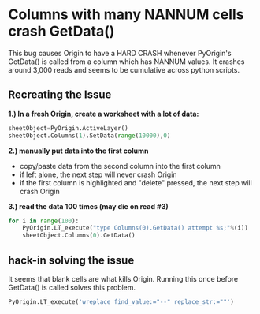 # Columns with many NANNUM cells crash GetData() 
This bug causes Origin to have a HARD CRASH whenever PyOrigin's GetData() is called from a column which has NANNUM values. It crashes around 3,000 reads and seems to be cumulative across python scripts.

## Recreating the Issue
**1.) In a fresh Origin, create a worksheet with a lot of data:**
```python
sheetObject=PyOrigin.ActiveLayer()
sheetObject.Columns(1).SetData(range(10000),0)
```

**2.) manually put data into the first column**
* copy/paste data from the second column into the first column
* if left alone, the next step will never crash Origin
* if the first column is highlighted and "delete" pressed, the next step will crash Origin

**3.) read the data 100 times (may die on read #3)**
```python
for i in range(100):
    PyOrigin.LT_execute("type Columns(0).GetData() attempt %s;"%(i))
    sheetObject.Columns(0).GetData()
```

## hack-in solving the issue
It seems that blank cells are what kills Origin. Running this once before GetData() is called solves this problem.
```python
PyOrigin.LT_execute('wreplace find_value:="--" replace_str:=""')
```
